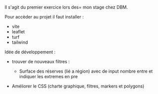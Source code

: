 Il s'agit du premier exercice lors des= mon stage chez DBM.

Pour accèder au projet il faut installer :

- vite
- leaflet
- turf
- tailwind


Idée de développement :

- trouver de nouveaux filtres : 
    - Surface des réserves (lié a région) avec de input nombre entre et indiquer les extremes en pre

- Améliorer le CSS (charte graphique, filtres, markers et polygons)
